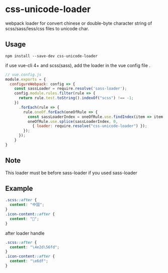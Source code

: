 # css-unicode-loader

webpack loader for convert chinese or double-byte character string of scss/sass/less/css files to unicode char.

## Usage

```
npm install --save-dev css-unicode-loader
```

if use vue-cli 4+  and  scss(sass),  add the loader in the vue config file .

```js
// vue.config.js
module.exports = {
  configureWebpack: config => {
    const sassLoader = require.resolve('sass-loader');
    config.module.rules.filter(rule => {
      return rule.test.toString().indexOf("scss") !== -1;
    })
      .forEach(rule => {
        rule.oneOf.forEach(oneOfRule => {
          const sassLoaderIndex = oneOfRule.use.findIndex(item => item.loader === sassLoader);
          oneOfRule.use.splice(sassLoaderIndex, 0,
          	{ loader: require.resolve("css-unicode-loader") });
        });
      });
    }
}
```

## Note

This loader must be before sass-loader if you used sass-loader

## Example

```css
.scss::after {
  content: "中国";
}
.icon-content::after {
  content: "";
}
```

after loader handle

```css
.scss::after {
  content: "\4e2d\56fd";
}
.icon-content::after {
  content: "\e6df";
}
```

